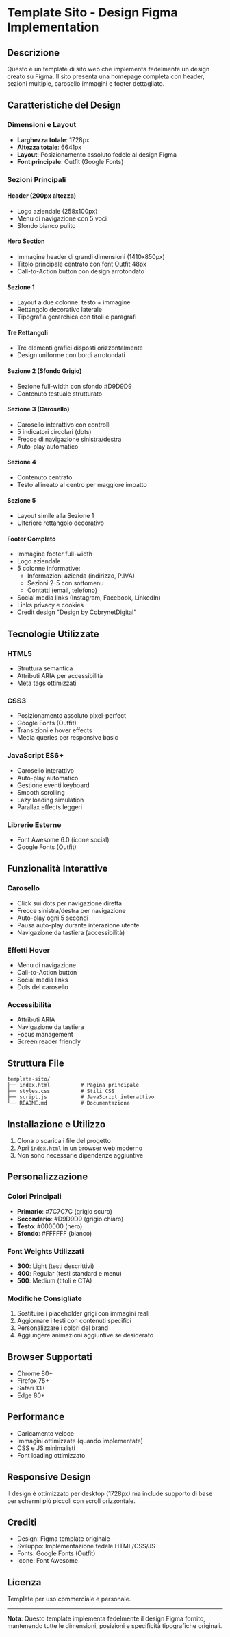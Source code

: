 # Template Sito - Design Figma Implementation

## Descrizione
Questo è un template di sito web che implementa fedelmente un design creato su Figma. Il sito presenta una homepage completa con header, sezioni multiple, carosello immagini e footer dettagliato.

## Caratteristiche del Design

### Dimensioni e Layout
- **Larghezza totale**: 1728px
- **Altezza totale**: 6641px
- **Layout**: Posizionamento assoluto fedele al design Figma
- **Font principale**: Outfit (Google Fonts)

### Sezioni Principali

#### Header (200px altezza)
- Logo aziendale (258x100px)
- Menu di navigazione con 5 voci
- Sfondo bianco pulito

#### Hero Section
- Immagine header di grandi dimensioni (1410x850px)
- Titolo principale centrato con font Outfit 48px
- Call-to-Action button con design arrotondato

#### Sezione 1
- Layout a due colonne: testo + immagine
- Rettangolo decorativo laterale
- Tipografia gerarchica con titoli e paragrafi

#### Tre Rettangoli
- Tre elementi grafici disposti orizzontalmente
- Design uniforme con bordi arrotondati

#### Sezione 2 (Sfondo Grigio)
- Sezione full-width con sfondo #D9D9D9
- Contenuto testuale strutturato

#### Sezione 3 (Carosello)
- Carosello interattivo con controlli
- 5 indicatori circolari (dots)
- Frecce di navigazione sinistra/destra
- Auto-play automatico

#### Sezione 4
- Contenuto centrato
- Testo allineato al centro per maggiore impatto

#### Sezione 5
- Layout simile alla Sezione 1
- Ulteriore rettangolo decorativo

#### Footer Completo
- Immagine footer full-width
- Logo aziendale
- 5 colonne informative:
  - Informazioni azienda (indirizzo, P.IVA)
  - Sezioni 2-5 con sottomenu
  - Contatti (email, telefono)
- Social media links (Instagram, Facebook, LinkedIn)
- Links privacy e cookies
- Credit design "Design by CobrynetDigital"

## Tecnologie Utilizzate

### HTML5
- Struttura semantica
- Attributi ARIA per accessibilità
- Meta tags ottimizzati

### CSS3
- Posizionamento assoluto pixel-perfect
- Google Fonts (Outfit)
- Transizioni e hover effects
- Media queries per responsive basic

### JavaScript ES6+
- Carosello interattivo
- Auto-play automatico
- Gestione eventi keyboard
- Smooth scrolling
- Lazy loading simulation
- Parallax effects leggeri

### Librerie Esterne
- Font Awesome 6.0 (icone social)
- Google Fonts (Outfit)

## Funzionalità Interattive

### Carosello
- Click sui dots per navigazione diretta
- Frecce sinistra/destra per navigazione
- Auto-play ogni 5 secondi
- Pausa auto-play durante interazione utente
- Navigazione da tastiera (accessibilità)

### Effetti Hover
- Menu di navigazione
- Call-to-Action button
- Social media links
- Dots del carosello

### Accessibilità
- Attributi ARIA
- Navigazione da tastiera
- Focus management
- Screen reader friendly

## Struttura File

```
template-sito/
├── index.html          # Pagina principale
├── styles.css          # Stili CSS
├── script.js           # JavaScript interattivo
└── README.md           # Documentazione
```

## Installazione e Utilizzo

1. Clona o scarica i file del progetto
2. Apri `index.html` in un browser web moderno
3. Non sono necessarie dipendenze aggiuntive

## Personalizzazione

### Colori Principali
- **Primario**: #7C7C7C (grigio scuro)
- **Secondario**: #D9D9D9 (grigio chiaro)
- **Testo**: #000000 (nero)
- **Sfondo**: #FFFFFF (bianco)

### Font Weights Utilizzati
- **300**: Light (testi descrittivi)
- **400**: Regular (testi standard e menu)
- **500**: Medium (titoli e CTA)

### Modifiche Consigliate
1. Sostituire i placeholder grigi con immagini reali
2. Aggiornare i testi con contenuti specifici
3. Personalizzare i colori del brand
4. Aggiungere animazioni aggiuntive se desiderato

## Browser Supportati
- Chrome 80+
- Firefox 75+
- Safari 13+
- Edge 80+

## Performance
- Caricamento veloce
- Immagini ottimizzate (quando implementate)
- CSS e JS minimalisti
- Font loading ottimizzato

## Responsive Design
Il design è ottimizzato per desktop (1728px) ma include supporto di base per schermi più piccoli con scroll orizzontale.

## Crediti
- Design: Figma template originale
- Sviluppo: Implementazione fedele HTML/CSS/JS
- Fonts: Google Fonts (Outfit)
- Icone: Font Awesome

## Licenza
Template per uso commerciale e personale.

---

**Nota**: Questo template implementa fedelmente il design Figma fornito, mantenendo tutte le dimensioni, posizioni e specificità tipografiche originali.